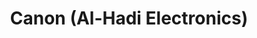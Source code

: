 ---
title: "Canon (Al-Hadi Electronics)"
url: /karachi/canon-al-hadi-electronics/
shop: Elektronik
---
